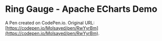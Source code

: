 # Ring Gauge - Apache ECharts Demo

A Pen created on CodePen.io. Original URL: [https://codepen.io/Molsayed/pen/RwYyrBm](https://codepen.io/Molsayed/pen/RwYyrBm).

